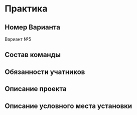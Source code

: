 # Практика
## Номер Варианта
Вариант №5
## Состав команды

## Обязанности учатников

## Описание проекта

## Описание условного места установки
